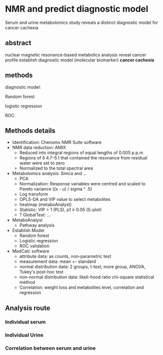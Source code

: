 
# NMR and predict diagnostic model

Serum and urine metabolomics study reveals a distinct diagnostic model for
cancer cachexia

## abstract

nuclear magnetic resonance-based metabolics analysis
reveal cancer profile
establish diagnostic model (molecular biomarker) **cancer cachexia**

## methods

diagnostic model:

Random forest

logistic regression

ROC

## Methods details

- Identification: Chenomx NMR Suite software
- NMR data reduction: AMIX
    - Reduced into integral regions of equal lengths of 0.005 p.p.m
    - Regions of δ 4.7–5.1 that contained the resonance from residual water were set to zero
    - Normalized to the total spectral area
- Metabolomics analysis: Simca and ...
    - PCA
    - Normalization: Response variables were centred and scaled to Pareto variance ((x - u) / sigma ^ .5)
    - Log transform
    - OPLS-DA and VIP value to select metabolites
    - heatmap (metaboAnalyst)
    - Statistic: VIP &gt; 1 (PLS), p1 $\geq$ 0.05 (S-plot)
    - ? GlobalTest: ...
- MetaboAnalyst
    - Pathway analysis
- Establish Model
    - Random forest
    - Logistic regression
    - ROC validation
- MedCalc software
    - attribute data: as counts, non-parametric test
    - measurement data: mean +- standard
    - normal distribution data: 2 groups, t-test; more group, ANOVA, Tukey's post-hoc test
    - non-normal distribution data: likeli-hood ratio chi-square statistical method
    - Correlation: weight loss and metabolites level, correlation and regression 

## Analysis route

### Individual serum

### Individual Urine

### Correlation between serum and urine





